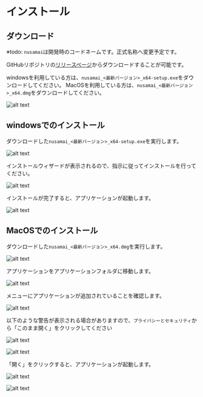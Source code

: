 # インストール

## ダウンロード

※todo: `nusamai`は開発時のコードネームです。正式名称へ変更予定です。

GitHubリポジトリの[リリースページ](https://github.com/MIERUNE/PLATEAU-GIS-Converter/releases)からダウンロードすることが可能です。

windowsを利用している方は、`nusamai_<最新バージョン>_x64-setup.exe`をダウンロードしてください。
MacOSを利用している方は、`nusamai_<最新バージョン>_x64.dmg`をダウンロードしてください。

![alt text](../resources/install_image.png)

## windowsでのインストール

ダウンロードした`nusamai_<最新バージョン>_x64-setup.exe`を実行します。

![alt text](../resources/install_image-1.png)

インストールウィザードが表示されるので、指示に従ってインストールを行ってください。

![alt text](../resources/install_image-2.png)

インストールが完了すると、アプリケーションが起動します。

![alt text](../resources/install_image-3.png)

## MacOSでのインストール

ダウンロードした`nusamai_<最新バージョン>_x64.dmg`を実行します。

![alt text](../resources/install_image-4.png)

アプリケーションをアプリケーションフォルダに移動します。

![alt text](../resources/install_image-5.png)

メニューにアプリケーションが追加されていることを確認します。

![alt text](../resources/install_image-6.png)

以下のような警告が表示される場合がありますので、`プライバシーとセキュリティ`から「このまま開く」をクリックしてください

![alt text](../resources/install_image-7.png)

![alt text](../resources/install_image-8.png)

「開く」をクリックすると、アプリケーションが起動します。

![alt text](../resources/install_image-9.png)

![alt text](../resources/install_image-10.png)
